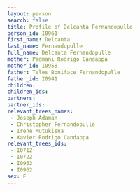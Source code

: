 ```yaml
---
layout: person
search: false
title: Profile of Delcanta Fernandopulle
person_id: I0961
first_name: Delcanta
last_name: Fernandopulle
full_name: Delcanta Fernandopulle
mother: Padmani Rodrigo Candappa
mother_id: I0958
father: Teles Boniface Fernandopulle
father_id: I0941
children:
children_ids:
partners:
partner_ids:
relevant_trees_names:
 - Joseph Adaman
 - Christopher Fernandopulle
 - Irene Mutukisna
 - Xavier Rodrigo Candappa
relevant_trees_ids:
 - I0712
 - I0722
 - I0963
 - I0962
sex: F
---
```


